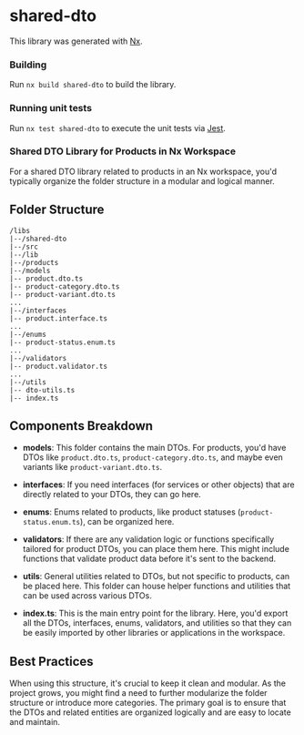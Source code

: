 # shared-dto

This library was generated with [Nx](https://nx.dev).

### Building

Run `nx build shared-dto` to build the library.

### Running unit tests

Run `nx test shared-dto` to execute the unit tests via [Jest](https://jestjs.io).

### Shared DTO Library for Products in Nx Workspace

For a shared DTO library related to products in an Nx workspace, you'd typically organize the folder structure in a modular and logical manner. 

## Folder Structure

```
/libs
|--/shared-dto
|--/src
|--/lib
|--/products
|--/models
|-- product.dto.ts
|-- product-category.dto.ts
|-- product-variant.dto.ts
...
|--/interfaces
|-- product.interface.ts
...
|--/enums
|-- product-status.enum.ts
...
|--/validators
|-- product.validator.ts
...
|--/utils
|-- dto-utils.ts
|-- index.ts
```

## Components Breakdown

- **models**: This folder contains the main DTOs. For products, you'd have DTOs like `product.dto.ts`, `product-category.dto.ts`, and maybe even variants like `product-variant.dto.ts`.
  
- **interfaces**: If you need interfaces (for services or other objects) that are directly related to your DTOs, they can go here.
  
- **enums**: Enums related to products, like product statuses (`product-status.enum.ts`), can be organized here.
  
- **validators**: If there are any validation logic or functions specifically tailored for product DTOs, you can place them here. This might include functions that validate product data before it's sent to the backend.
  
- **utils**: General utilities related to DTOs, but not specific to products, can be placed here. This folder can house helper functions and utilities that can be used across various DTOs.
  
- **index.ts**: This is the main entry point for the library. Here, you'd export all the DTOs, interfaces, enums, validators, and utilities so that they can be easily imported by other libraries or applications in the workspace.

## Best Practices

When using this structure, it's crucial to keep it clean and modular. As the project grows, you might find a need to further modularize the folder structure or introduce more categories. The primary goal is to ensure that the DTOs and related entities are organized logically and are easy to locate and maintain.